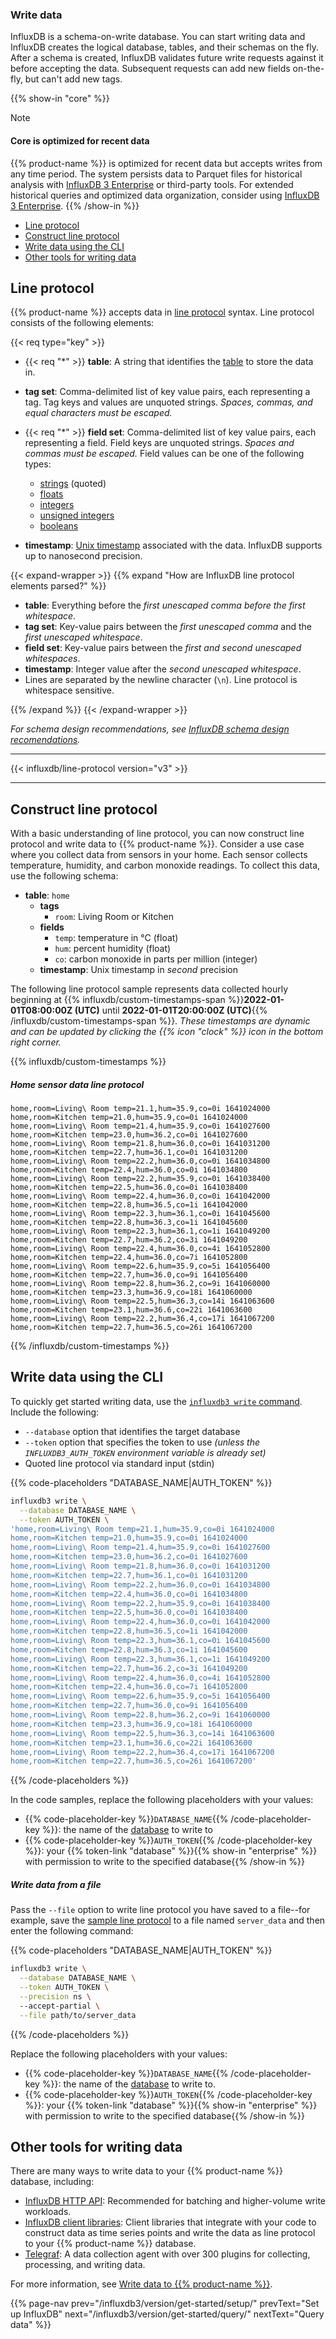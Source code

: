 ### Write data

InfluxDB is a schema-on-write database. You can start writing data and InfluxDB creates the logical database, tables, and their schemas on the fly.
After a schema is created, InfluxDB validates future write requests against it before accepting the data.
Subsequent requests can add new fields on-the-fly, but can't add new tags.

{{% show-in "core" %}}
> [!Note]
> #### Core is optimized for recent data
>
> {{% product-name %}} is optimized for recent data but accepts writes from any time period.
> The system persists data to Parquet files for historical analysis with [InfluxDB 3 Enterprise](/influxdb3/enterprise/get-started/) or third-party tools.
> For extended historical queries and optimized data organization, consider using [InfluxDB 3 Enterprise](/influxdb3/enterprise/get-started/).
{{% /show-in %}}

<!-- TOC -->

- [Line protocol](#line-protocol)
- [Construct line protocol](#construct-line-protocol)
- [Write data using the CLI](#write-data-using-the-cli)
- [Other tools for writing data](#other-tools-for-writing-data)

<!-- /TOC -->

## Line protocol

{{% product-name %}} accepts data in
[line protocol](/influxdb3/version/reference/syntax/line-protocol/) syntax.
Line protocol consists of the following elements:

 <!-- vale InfluxDataDocs.v3Schema = NO -->

{{< req type="key" >}}

- {{< req "\*" >}} **table**: A string that identifies the
  [table](/influxdb3/version/reference/glossary/#table) to store the data in.
- **tag set**: Comma-delimited list of key value pairs, each representing a tag.
  Tag keys and values are unquoted strings. _Spaces, commas, and equal characters
  must be escaped._
- {{< req "\*" >}} **field set**: Comma-delimited list of key value pairs, each
  representing a field.
  Field keys are unquoted strings. _Spaces and commas must be escaped._
  Field values can be one of the following types:

  - [strings](/influxdb3/clustered/reference/syntax/line-protocol/#string) (quoted)
  - [floats](/influxdb3/clustered/reference/syntax/line-protocol/#float)
  - [integers](/influxdb3/clustered/reference/syntax/line-protocol/#integer)
  - [unsigned integers](/influxdb3/clustered/reference/syntax/line-protocol/#uinteger)
  - [booleans](/influxdb3/clustered/reference/syntax/line-protocol/#boolean)

- **timestamp**: [Unix timestamp](/influxdb3/clustered/reference/syntax/line-protocol/#unix-timestamp)
associated with the data. InfluxDB supports up to nanosecond precision.
<!-- vale InfluxDataDocs.v3Schema = YES -->

{{< expand-wrapper >}}
{{% expand "How are InfluxDB line protocol elements parsed?" %}}

 <!-- vale InfluxDataDocs.v3Schema = YES -->

- **table**: Everything before the _first unescaped comma before the first
  whitespace_.
- **tag set**: Key-value pairs between the _first unescaped comma_ and the _first
  unescaped whitespace_.
- **field set**: Key-value pairs between the _first and second unescaped whitespaces_.
- **timestamp**: Integer value after the _second unescaped whitespace_.
- Lines are separated by the newline character (`\n`). Line protocol is
whitespace sensitive.
<!-- vale InfluxDataDocs.v3Schema = YES -->

{{% /expand %}}
{{< /expand-wrapper >}}

_For schema design recommendations, see
[InfluxDB schema design recomendations](/influxdb3/version/write-data/best-practices/schema-design/)._

---

{{< influxdb/line-protocol version="v3" >}}

---

## Construct line protocol

 <!-- vale InfluxDataDocs.v3Schema = NO -->

With a basic understanding of line protocol, you can now construct line protocol
and write data to {{% product-name %}}.
Consider a use case where you collect data from sensors in your home.
Each sensor collects temperature, humidity, and carbon monoxide readings.
To collect this data, use the following schema:

- **table**: `home`
  - **tags**
    - `room`: Living Room or Kitchen
  - **fields**
    - `temp`: temperature in °C (float)
    - `hum`: percent humidity (float)
    - `co`: carbon monoxide in parts per million (integer)
  - **timestamp**: Unix timestamp in _second_ precision
  <!-- vale InfluxDataDocs.v3Schema = YES -->

The following line protocol sample represents data collected hourly beginning at
{{% influxdb/custom-timestamps-span %}}**2022-01-01T08:00:00Z (UTC)** until **2022-01-01T20:00:00Z (UTC)**{{% /influxdb/custom-timestamps-span %}}.
_These timestamps are dynamic and can be updated by clicking the {{% icon "clock" %}}
icon in the bottom right corner._

{{% influxdb/custom-timestamps %}}

##### Home sensor data line protocol

```text
home,room=Living\ Room temp=21.1,hum=35.9,co=0i 1641024000
home,room=Kitchen temp=21.0,hum=35.9,co=0i 1641024000
home,room=Living\ Room temp=21.4,hum=35.9,co=0i 1641027600
home,room=Kitchen temp=23.0,hum=36.2,co=0i 1641027600
home,room=Living\ Room temp=21.8,hum=36.0,co=0i 1641031200
home,room=Kitchen temp=22.7,hum=36.1,co=0i 1641031200
home,room=Living\ Room temp=22.2,hum=36.0,co=0i 1641034800
home,room=Kitchen temp=22.4,hum=36.0,co=0i 1641034800
home,room=Living\ Room temp=22.2,hum=35.9,co=0i 1641038400
home,room=Kitchen temp=22.5,hum=36.0,co=0i 1641038400
home,room=Living\ Room temp=22.4,hum=36.0,co=0i 1641042000
home,room=Kitchen temp=22.8,hum=36.5,co=1i 1641042000
home,room=Living\ Room temp=22.3,hum=36.1,co=0i 1641045600
home,room=Kitchen temp=22.8,hum=36.3,co=1i 1641045600
home,room=Living\ Room temp=22.3,hum=36.1,co=1i 1641049200
home,room=Kitchen temp=22.7,hum=36.2,co=3i 1641049200
home,room=Living\ Room temp=22.4,hum=36.0,co=4i 1641052800
home,room=Kitchen temp=22.4,hum=36.0,co=7i 1641052800
home,room=Living\ Room temp=22.6,hum=35.9,co=5i 1641056400
home,room=Kitchen temp=22.7,hum=36.0,co=9i 1641056400
home,room=Living\ Room temp=22.8,hum=36.2,co=9i 1641060000
home,room=Kitchen temp=23.3,hum=36.9,co=18i 1641060000
home,room=Living\ Room temp=22.5,hum=36.3,co=14i 1641063600
home,room=Kitchen temp=23.1,hum=36.6,co=22i 1641063600
home,room=Living\ Room temp=22.2,hum=36.4,co=17i 1641067200
home,room=Kitchen temp=22.7,hum=36.5,co=26i 1641067200
```

{{% /influxdb/custom-timestamps %}}

## Write data using the CLI

To quickly get started writing data, use the
[`influxdb3 write` command](/influxdb3/version/reference/clis/influxdb3/write/).
Include the following:

- `--database` option that identifies the target database
- `--token` option that specifies the token to use _(unless the `INFLUXDB3_AUTH_TOKEN`
  environment variable is already set)_
- Quoted line protocol via standard input (stdin)

{{% code-placeholders "DATABASE_NAME|AUTH_TOKEN" %}}
```bash
influxdb3 write \
  --database DATABASE_NAME \
  --token AUTH_TOKEN \
'home,room=Living\ Room temp=21.1,hum=35.9,co=0i 1641024000
home,room=Kitchen temp=21.0,hum=35.9,co=0i 1641024000
home,room=Living\ Room temp=21.4,hum=35.9,co=0i 1641027600
home,room=Kitchen temp=23.0,hum=36.2,co=0i 1641027600
home,room=Living\ Room temp=21.8,hum=36.0,co=0i 1641031200
home,room=Kitchen temp=22.7,hum=36.1,co=0i 1641031200
home,room=Living\ Room temp=22.2,hum=36.0,co=0i 1641034800
home,room=Kitchen temp=22.4,hum=36.0,co=0i 1641034800
home,room=Living\ Room temp=22.2,hum=35.9,co=0i 1641038400
home,room=Kitchen temp=22.5,hum=36.0,co=0i 1641038400
home,room=Living\ Room temp=22.4,hum=36.0,co=0i 1641042000
home,room=Kitchen temp=22.8,hum=36.5,co=1i 1641042000
home,room=Living\ Room temp=22.3,hum=36.1,co=0i 1641045600
home,room=Kitchen temp=22.8,hum=36.3,co=1i 1641045600
home,room=Living\ Room temp=22.3,hum=36.1,co=1i 1641049200
home,room=Kitchen temp=22.7,hum=36.2,co=3i 1641049200
home,room=Living\ Room temp=22.4,hum=36.0,co=4i 1641052800
home,room=Kitchen temp=22.4,hum=36.0,co=7i 1641052800
home,room=Living\ Room temp=22.6,hum=35.9,co=5i 1641056400
home,room=Kitchen temp=22.7,hum=36.0,co=9i 1641056400
home,room=Living\ Room temp=22.8,hum=36.2,co=9i 1641060000
home,room=Kitchen temp=23.3,hum=36.9,co=18i 1641060000
home,room=Living\ Room temp=22.5,hum=36.3,co=14i 1641063600
home,room=Kitchen temp=23.1,hum=36.6,co=22i 1641063600
home,room=Living\ Room temp=22.2,hum=36.4,co=17i 1641067200
home,room=Kitchen temp=22.7,hum=36.5,co=26i 1641067200'
```
{{% /code-placeholders %}}

In the code samples, replace the following placeholders with your values:

- {{% code-placeholder-key %}}`DATABASE_NAME`{{% /code-placeholder-key %}}:
  the name of the [database](/influxdb3/version/admin/databases/) to write to
- {{% code-placeholder-key %}}`AUTH_TOKEN`{{% /code-placeholder-key %}}:
  your {{% token-link "database" %}}{{% show-in "enterprise" %}} with permission
  to write to the specified database{{% /show-in %}}

##### Write data from a file

Pass the `--file` option to write line protocol you have saved to a file--for example, save the
[sample line protocol](#write-data-in-line-protocol-syntax) to a file named `server_data`
and then enter the following command:

{{% code-placeholders "DATABASE_NAME|AUTH_TOKEN" %}}
```bash
influxdb3 write \
  --database DATABASE_NAME \
  --token AUTH_TOKEN \
  --precision ns \ 
  --accept-partial \
  --file path/to/server_data 
```
{{% /code-placeholders %}}

Replace the following placeholders with your values:
- {{% code-placeholder-key %}}`DATABASE_NAME`{{% /code-placeholder-key %}}: the name of the [database](/influxdb3/version/admin/databases/) to write to.
- {{% code-placeholder-key %}}`AUTH_TOKEN`{{% /code-placeholder-key %}}: your {{% token-link "database" %}}{{% show-in "enterprise" %}} with permission to write to the specified database{{% /show-in %}}

## Other tools for writing data

There are many ways to write data to your {{% product-name %}} database, including:

- [InfluxDB HTTP API](/influxdb3/version/write-data/http-api/): Recommended for
  batching and higher-volume write workloads.
- [InfluxDB client libraries](/influxdb3/version/write-data/client-libraries/):
  Client libraries that integrate with your code to construct data as time
  series points and write the data as line protocol to your
  {{% product-name %}} database.
- [Telegraf](/telegraf/v1/): A data collection agent with over 300 plugins for
  collecting, processing, and writing data.

For more information, see [Write data to {{% product-name %}}](/influxdb3/version/write-data/).

{{% page-nav
  prev="/influxdb3/version/get-started/setup/"
  prevText="Set up InfluxDB"
  next="/influxdb3/version/get-started/query/"
  nextText="Query data"
%}}
